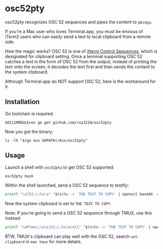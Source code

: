 # osc52pty

osc52pty recognizes OSC 52 sequences and pipes the content to `pbcopy`.

If you're a Mac user who loves Terminal.app, you must be envious of iTerm2 users who
can easily send a text to local clipboard from a remote side.

How the magic works? OSC 52 is one of [Xterm Control Sequences](https://www.xfree86.org/current/ctlseqs.html),
which is designated for clipboard setting. Once a terminal supporting OSC 52 catches a
text in the form of OSC 52 from the output, instead of printing the text onto the screen,
it decodes the text first and then sends the content to the system clipboard.

Although Terminal.app do NOT support OSC 52, here is the workaround for it.

## Installation

Go toolchain is required.

```
GO111MODULE=on go get github.com/roy2220/osc52pty
```

Now you got the binary:

```
ls -lh "$(go env GOPATH)/bin/osc52pty"
```

## Usage

Launch a shell with `osc52pty` to get OSC 52 supported:

```bash
osc52pty bash
```

Within the shell launched, send a OSC 52 sequence to testify:

```bash
printf "\e]52;c;%s\a" "$(echo -n 'THE TEXT TO COPY' | openssl base64 -A)"
```

Now the system clipboard is set to `THE TEXT TO COPY`.

Note: If you're going to send a OSC 52 sequence through TMUX, use this instead:

```bash
printf "\ePtmux;\e\e]52;c;%s\a\e\\" "$(echo -n 'THE TEXT TO COPY' | openssl base64 -A)"
```

BTW, TMUX's clipboard can play well with the OSC 52, search `set-clipboard` in
`man tmux` for more details.
